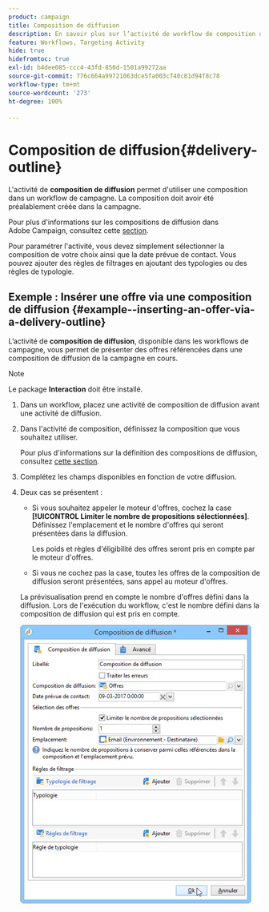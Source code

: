 ```yaml
---
product: campaign
title: Composition de diffusion
description: En savoir plus sur l’activité de workflow de composition de diffusion
feature: Workflows, Targeting Activity
hide: true
hidefromtoc: true
exl-id: b4dee085-ccc4-43fd-850d-1501a99272aa
source-git-commit: 776c664a99721063dce5fa003cf40c81d94f8c78
workflow-type: tm+mt
source-wordcount: '273'
ht-degree: 100%

---
```


# Composition de diffusion{#delivery-outline}



L&#39;activité de **composition de diffusion** permet d&#39;utiliser une composition dans un workflow de campagne. La composition doit avoir été préalablement créée dans la campagne.

Pour plus d&#39;informations sur les compositions de diffusion dans Adobe Campaign, consultez cette [section](../../campaign/using/marketing-campaign-deliveries.md#associating-and-structuring-resources-linked-via-a-delivery-outline).

Pour paramétrer l&#39;activité, vous devez simplement sélectionner la composition de votre choix ainsi que la date prévue de contact. Vous pouvez ajouter des règles de filtrages en ajoutant des typologies ou des règles de typologie.

## Exemple : Insérer une offre via une composition de diffusion {#example--inserting-an-offer-via-a-delivery-outline}

L’activité de **composition de diffusion**, disponible dans les workflows de campagne, vous permet de présenter des offres référencées dans une composition de diffusion de la campagne en cours.

>[!NOTE]
>
>Le package **Interaction** doit être installé.

1. Dans un workflow, placez une activité de composition de diffusion avant une activité de diffusion.
1. Dans l&#39;activité de composition, définissez la composition que vous souhaitez utiliser.

   Pour plus d&#39;informations sur la définition des compositions de diffusion, consultez [cette section](../../campaign/using/marketing-campaign-deliveries.md#associating-and-structuring-resources-linked-via-a-delivery-outline).

1. Complétez les champs disponibles en fonction de votre diffusion.
1. Deux cas se présentent :

   * Si vous souhaitez appeler le moteur d&#39;offres, cochez la case **[!UICONTROL Limiter le nombre de propositions sélectionnées]**. Définissez l&#39;emplacement et le nombre d&#39;offres qui seront présentées dans la diffusion.

     Les poids et règles d&#39;éligibilité des offres seront pris en compte par le moteur d&#39;offres.

   * Si vous ne cochez pas la case, toutes les offres de la composition de diffusion seront présentées, sans appel au moteur d&#39;offres.

   La prévisualisation prend en compte le nombre d&#39;offres défini dans la diffusion. Lors de l&#39;exécution du workflow, c&#39;est le nombre défini dans la composition de diffusion qui est pris en compte.

   ![](assets/int_compo_offre_wf1.png)
